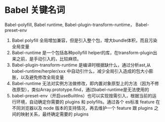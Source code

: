 # Babel 关键名词
Babel-polyfill, Babel runtime, Babel-plugin-transform-runtime， Babel-preset-env
1. Babel polyfill 全局增加兼容，但是引入整个包，增大bundle体积，而且污染全局变量
2. Babel-runtime 是一个包括各种pollyfill helper的库，在transform-plugin出来之前，是手动引入的，比较麻烦。
3. Babel-plugin-transform-runtime 是编译时根据缺什么，通过分析ast,从babel-runtime/herpler/xxx 中自动引什么，减少全局引入造成的包大小膨胀，以及避免修改全局变量
4. Babel-runtime 无法对实例方法做修改，即内置对象原型上的方法（因为不修改原型），类似Array.prototype.find，通过babel-runtime是无法使用的
5. babel-preset-env（开启useBuiltIns）也可以实现按需引入，根据当前的运行环境，自动确定你需要的 plugins 和 polyfills。通过各个 es标准 feature 在不同浏览器以及 node 版本的支持情况，再去维护一个 feature 跟 plugins 之间的映射关系，最终确定需要的 plugins